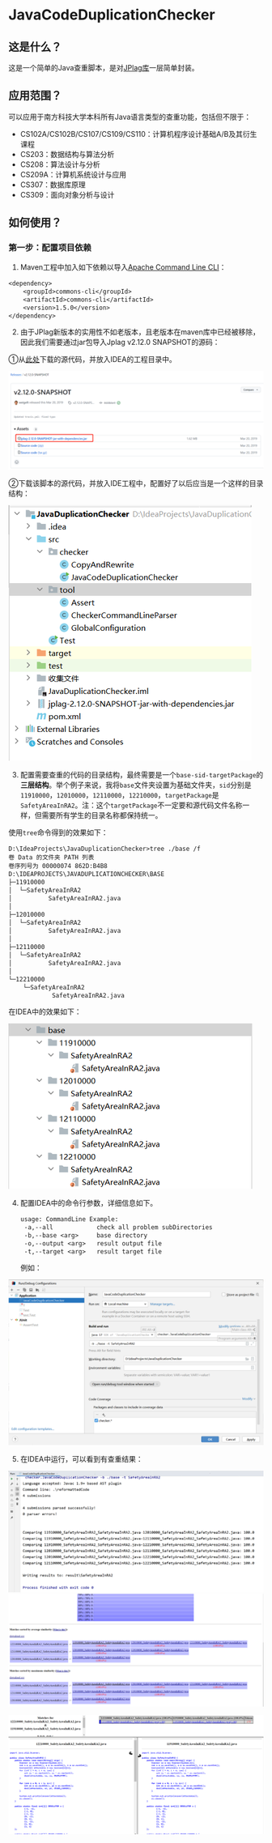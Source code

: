 # JavaCodeDuplicationChecker
## 这是什么？

这是一个简单的Java查重脚本，是对[JPlag库](https://github.com/jplag/JPlag)一层简单封装。

## 应用范围？

可以应用于南方科技大学本科所有Java语言类型的查重功能，包括但不限于：

- CS102A/CS102B/CS107/CS109/CS110：计算机程序设计基础A/B及其衍生课程
- CS203：数据结构与算法分析
- CS208：算法设计与分析
- CS209A：计算机系统设计与应用
- CS307：数据库原理
- CS309：面向对象分析与设计

## 如何使用？

### 第一步：配置项目依赖

1. Maven工程中加入如下依赖以导入[Apache Command Line CLI](https://github.com/apache/commons-cli)：

```maven
<dependency>
	<groupId>commons-cli</groupId>
	<artifactId>commons-cli</artifactId>
	<version>1.5.0</version>
</dependency>
```

2. 由于JPlag新版本的实用性不如老版本，且老版本在maven库中已经被移除，因此我们需要通过jar包导入Jplag v2.12.0 SNAPSHOT的源码：

①从[此处](https://github.com/jplag/JPlag/releases/tag/v2.12.0-SNAPSHOT)下载的源代码，并放入IDEA的工程目录中。

![image-20230601113345910](./assets/image-20230601113345910.png)

②下载该脚本的源代码，并放入IDE工程中，配置好了以后应当是一个这样的目录结构：

![image-20230607112905732](./assets/image-20230607112905732.png)

3. 配置需要查重的代码的目录结构，最终需要是一个`base-sid-targetPackage`的**三层结构**。举个例子来说，我将`base`文件夹设置为基础文件夹，`sid`分别是`11910000`，`12010000`，`12110000`，`12210000`，`targetPackage`是`SafetyAreaInRA2`。注：这个`targetPackage`不一定要和源代码文件名称一样，但需要所有学生的目录名称都保持统一。

使用`tree`命令得到的效果如下：

```
D:\IdeaProjects\JavaDuplicationChecker>tree ./base /f
卷 Data 的文件夹 PATH 列表
卷序列号为 00000074 862D:B4B8
D:\IDEAPROJECTS\JAVADUPLICATIONCHECKER\BASE
├─11910000
│  └─SafetyAreaInRA2
│          SafetyAreaInRA2.java
│
├─12010000
│  └─SafetyAreaInRA2
│          SafetyAreaInRA2.java
│
├─12110000
│  └─SafetyAreaInRA2
│          SafetyAreaInRA2.java
│
└─12210000
    └─SafetyAreaInRA2
            SafetyAreaInRA2.java
```

在IDEA中的效果如下：

![image-20230607114451438](./assets/image-20230607114451438.png)

4. 配置IDEA中的命令行参数，详细信息如下。

   ```
   usage: CommandLine Example:
    -a,--all            check all problem subDirectories
    -b,--base <arg>     base directory
    -o,--output <arg>   result output file
    -t,--target <arg>   result target file
   ```

   例如：

![image-20230607115159103](./assets/image-20230607115159103.png)

5. 在IDEA中运行，可以看到有查重结果：

![image-20230607115413629](./assets/image-20230607115413629.png)
![image-20230607115456200](./assets/image-20230607115456200.png)

![image-20230607115512499](./assets/image-20230607115512499.png)
